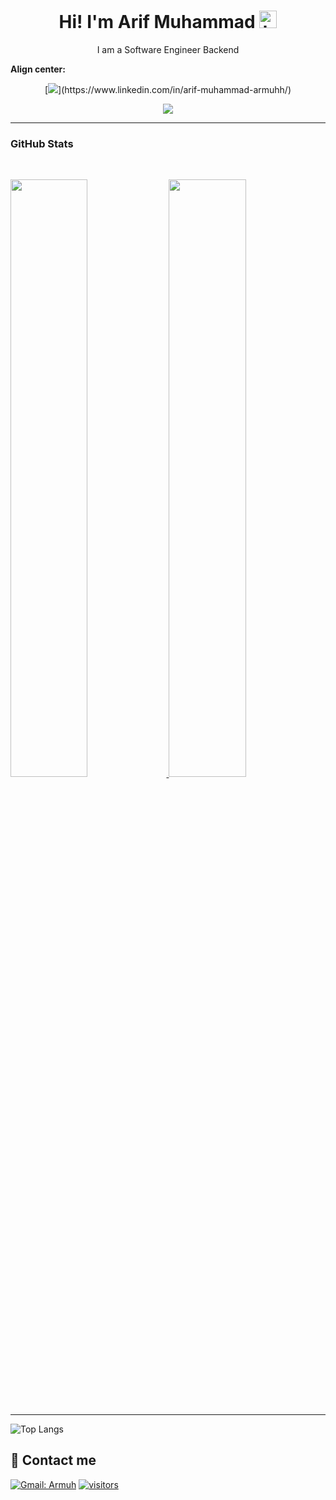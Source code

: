 <h1 align="center"> Hi! I'm Arif Muhammad <img src="https://user-images.githubusercontent.com/1303154/88677602-1635ba80-d120-11ea-84d8-d263ba5fc3c0.gif" width="28px" alt="hi"></h1>
 
<p align="center">I am a Software Engineer Backend</p>

**Align center:**
<p align="center" width="100%">
    [<img src="https://img.shields.io/badge/linkedin-%230077B5.svg?&style=for-the-badge&logo=linkedin&logoColor=white=center" />](https://www.linkedin.com/in/arif-muhammad-armuhh/)
</p>


<!--
**arifmuhammad/arifmuhammad** is a ✨ _special_ ✨ repository because its `README.md` (this file) appears on your GitHub profile.

Here are some ideas to get you started:

- 🔭 I’m currently working on ...
- 🌱 I’m currently learning ...
- 👯 I’m looking to collaborate on ...
- 🤔 I’m looking for help with ...
- 💬 Ask me about ...
- 📫 How to reach me: ...
- 😄 Pronouns: ...
- ⚡ Fun fact: ... 
-->
 
<div align="center">
  <a href="https://open.spotify.com/user/x581mo2ixpe8y0ug4sd5ap98b">
    <img src="https://readme-spotify-tingz.vercel.app/api/now-playing">
  </a>
</div>

-----

 <h3 align="left">GitHub Stats</h3>
 
<!-- Warna Putih -->
<!-- Warna Putih -->
<!-- <a href="https://github.com/armuh16">
  <img src="https://github-readme-stats.vercel.app/api?username=armuh16&show_icons=true&hide_border=true" />
</a> -->
<!-- Warna Hitam -->
<!-- <a href="https://github.com/alfiancikoa">
  <img align="centre" src="https://github-readme-stats.vercel.app/api?username=armuh16&count_private=true&include_all_commits=true&show_icons=true&title_color=007bff&text_color=e7e7e7&icon_color=007bff&bg_color=171c28" />
</a>
  
![Top Langs](https://github-readme-stats.vercel.app/api/top-langs/?username=armuh16&layout=compact&title_color=007bff&text_color=e7e7e7&icon_color=007bff&bg_color=171c28) -->
<br/>
<p align="left">
  <a href="https://github.com/armuh16">
  <img width="49.5%" src="https://github-readme-stats.vercel.app/api?username=armuh16&show_icons=true&theme=gruvbox&hide_border=true" />
    <img width="49.5%" src="https://github-readme-streak-stats.herokuapp.com/?user=armuh16&theme=gruvbox&hide_border=true" />
  </a>
</p>
<br>
  
 -----------------------
 
![Top Langs](https://github-readme-stats.vercel.app/api/top-langs/?username=armuh16&layout=compact&title_color=007bff&text_color=e7e7e7&icon_color=007bff&bg_color=171c28)


<!--  Grafik -->
<!-- [![Abhigyan Trips' Activity Graph](https://activity-graph.herokuapp.com/graph?username=armuh16&custom_title=armuh16%20Trips's%20Contribution%20Graph&theme=gruvbox&bg_color=282828&hide_border=true&line=d1a01f&point=c58545)] -->

## 📧 Contact me

[![Gmail: Armuh](https://img.shields.io/badge/-Muhammad%20Arif-white?style=flat&logo=gmail)](https://mail.google.com/mail/u/0/#inbox?compose=CllgCHrjmjRlSpLttDDmhqnRQTQVTSQCjFvQxCSSqGDHvQjrjJvvzKMvnlWTrWwkcGdSzfJPXnV) [![visitors](https://komarev.com/ghpvc/?username=armuh&style=flat-square)](https://github.com/armuh16)
